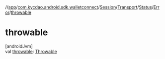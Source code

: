 //[app](../../../../../../index.md)/[com.kycdao.android.sdk.walletconnect](../../../../index.md)/[Session](../../../index.md)/[Transport](../../index.md)/[Status](../index.md)/[Error](index.md)/[throwable](throwable.md)

# throwable

[androidJvm]\
val [throwable](throwable.md): [Throwable](https://kotlinlang.org/api/latest/jvm/stdlib/kotlin/-throwable/index.html)
